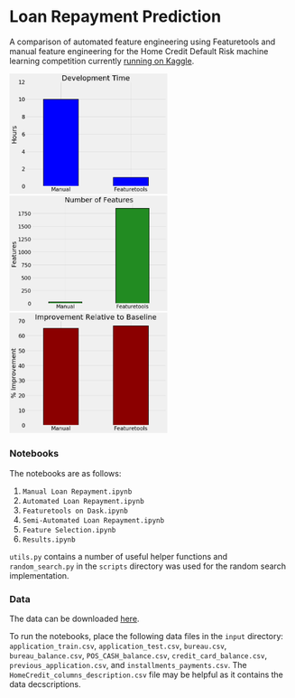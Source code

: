 # Loan Repayment Prediction

A comparison of automated feature engineering using Featuretools and manual feature engineering
for the Home Credit Default Risk machine learning competition currently [running on Kaggle](https://www.kaggle.com/c/home-credit-default-risk).

<p float="left">
  <img src="images/time_comparison.png" width="280" />
  <img src="images/features_comparison.png" width="280" />
  <img src="images/score_comparison.png" width="280" />
</p>

### Notebooks

The notebooks are as follows:

1. `Manual Loan Repayment.ipynb`
2. `Automated Loan Repayment.ipynb`
3. `Featuretools on Dask.ipynb`
4. `Semi-Automated Loan Repayment.ipynb`
5. `Feature Selection.ipynb`
6. `Results.ipynb`

`utils.py` contains a number of useful helper functions and `random_search.py` in the
`scripts` directory was used for the random search implementation.

### Data

The data can be downloaded [here](https://www.kaggle.com/c/home-credit-default-risk/data).

To run the notebooks, place the following data files in the `input` directory:
`application_train.csv`, `application_test.csv`, `bureau.csv`, `bureau_balance.csv`,
`POS_CASH_balance.csv`, `credit_card_balance.csv`, `previous_application.csv`,
and `installments_payments.csv`. The `HomeCredit_columns_description.csv` file may
be helpful as it contains the data decscriptions.





